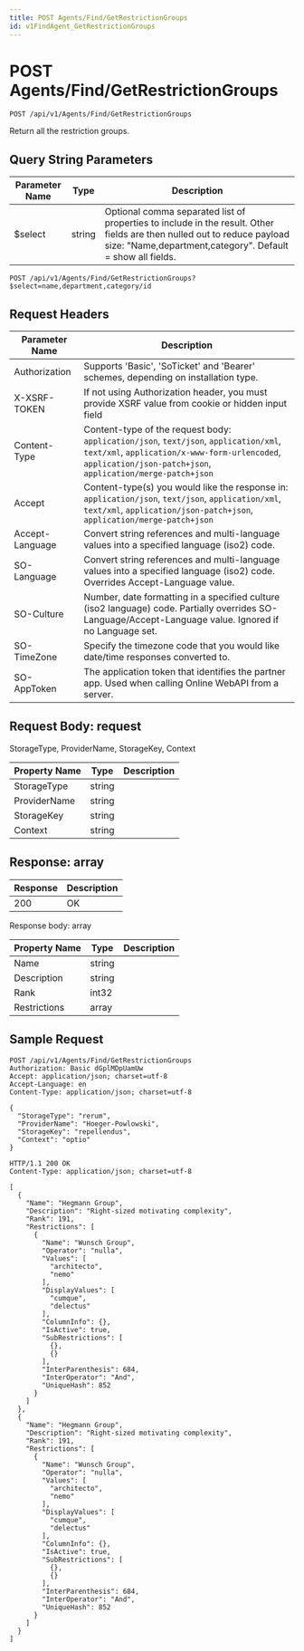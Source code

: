 ```yaml
---
title: POST Agents/Find/GetRestrictionGroups
id: v1FindAgent_GetRestrictionGroups
---
```


# POST Agents/Find/GetRestrictionGroups

```http
POST /api/v1/Agents/Find/GetRestrictionGroups
```

Return all the restriction groups.







## Query String Parameters

| Parameter Name | Type |  Description |
|----------------|------|--------------|
| $select | string |  Optional comma separated list of properties to include in the result. Other fields are then nulled out to reduce payload size: "Name,department,category". Default = show all fields. |

```http
POST /api/v1/Agents/Find/GetRestrictionGroups?$select=name,department,category/id
```


## Request Headers

| Parameter Name | Description |
|----------------|-------------|
| Authorization  | Supports 'Basic', 'SoTicket' and 'Bearer' schemes, depending on installation type. |
| X-XSRF-TOKEN   | If not using Authorization header, you must provide XSRF value from cookie or hidden input field |
| Content-Type | Content-type of the request body: `application/json`, `text/json`, `application/xml`, `text/xml`, `application/x-www-form-urlencoded`, `application/json-patch+json`, `application/merge-patch+json` |
| Accept         | Content-type(s) you would like the response in: `application/json`, `text/json`, `application/xml`, `text/xml`, `application/json-patch+json`, `application/merge-patch+json` |
| Accept-Language | Convert string references and multi-language values into a specified language (iso2) code. |
| SO-Language | Convert string references and multi-language values into a specified language (iso2) code. Overrides Accept-Language value. |
| SO-Culture | Number, date formatting in a specified culture (iso2 language) code. Partially overrides SO-Language/Accept-Language value. Ignored if no Language set. |
| SO-TimeZone | Specify the timezone code that you would like date/time responses converted to. |
| SO-AppToken | The application token that identifies the partner app. Used when calling Online WebAPI from a server. |

## Request Body: request  

StorageType, ProviderName, StorageKey, Context 

| Property Name | Type |  Description |
|----------------|------|--------------|
| StorageType | string |  |
| ProviderName | string |  |
| StorageKey | string |  |
| Context | string |  |


## Response: array



| Response | Description |
|----------------|-------------|
| 200 | OK |

Response body: array

| Property Name | Type |  Description |
|----------------|------|--------------|
| Name | string |  |
| Description | string |  |
| Rank | int32 |  |
| Restrictions | array |  |

## Sample Request

```http!
POST /api/v1/Agents/Find/GetRestrictionGroups
Authorization: Basic dGplMDpUamUw
Accept: application/json; charset=utf-8
Accept-Language: en
Content-Type: application/json; charset=utf-8

{
  "StorageType": "rerum",
  "ProviderName": "Hoeger-Powlowski",
  "StorageKey": "repellendus",
  "Context": "optio"
}
```

```http_
HTTP/1.1 200 OK
Content-Type: application/json; charset=utf-8

[
  {
    "Name": "Hegmann Group",
    "Description": "Right-sized motivating complexity",
    "Rank": 191,
    "Restrictions": [
      {
        "Name": "Wunsch Group",
        "Operator": "nulla",
        "Values": [
          "architecto",
          "nemo"
        ],
        "DisplayValues": [
          "cumque",
          "delectus"
        ],
        "ColumnInfo": {},
        "IsActive": true,
        "SubRestrictions": [
          {},
          {}
        ],
        "InterParenthesis": 684,
        "InterOperator": "And",
        "UniqueHash": 852
      }
    ]
  },
  {
    "Name": "Hegmann Group",
    "Description": "Right-sized motivating complexity",
    "Rank": 191,
    "Restrictions": [
      {
        "Name": "Wunsch Group",
        "Operator": "nulla",
        "Values": [
          "architecto",
          "nemo"
        ],
        "DisplayValues": [
          "cumque",
          "delectus"
        ],
        "ColumnInfo": {},
        "IsActive": true,
        "SubRestrictions": [
          {},
          {}
        ],
        "InterParenthesis": 684,
        "InterOperator": "And",
        "UniqueHash": 852
      }
    ]
  }
]
```